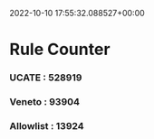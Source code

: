 2022-10-10 17:55:32.088527+00:00
# Rule Counter 
 ### UCATE : 528919

 ### Veneto : 93904

 ### Allowlist : 13924